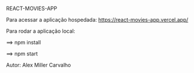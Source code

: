 REACT-MOVIES-APP


Para acessar a aplicação hospedada:
https://react-movies-app.vercel.app/


Para rodar a aplicação local: 

==> npm install

==> npm start


Autor: Alex Miller Carvalho